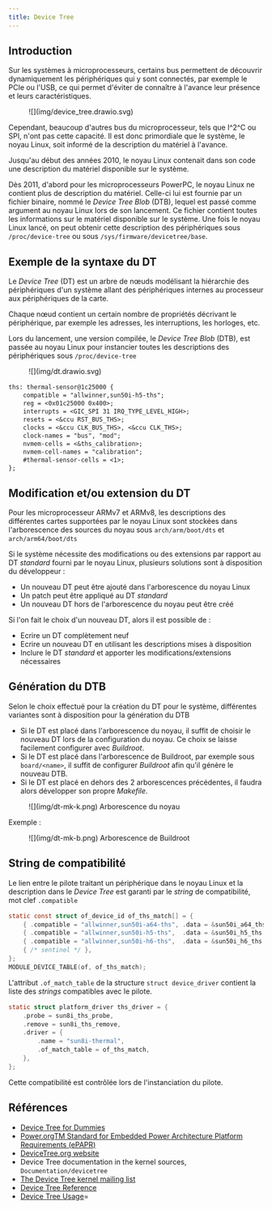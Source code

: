 ```yaml
---
title: Device Tree
---
```


## Introduction

Sur les systèmes à microprocesseurs, certains bus permettent de découvrir dynamiquement
les périphériques qui y sont connectés, par exemple le PCIe ou l'USB, ce qui permet
d'éviter de connaître à l'avance leur présence et leurs caractéristiques.

<figure markdown>
![](img/device_tree.drawio.svg)
</figure>

Cependant, beaucoup d'autres bus du microprocesseur, tels que I^2^C ou SPI, n'ont pas cette
capacité. Il est donc primordiale que le système, le noyau Linux, soit informé
de la description du matériel à l'avance.

Jusqu'au début des années 2010, le noyau Linux contenait dans son code une
description du matériel disponible sur le système.

Dès 2011, d'abord pour les microprocesseurs PowerPC, le noyau Linux ne contient plus de
description du matériel. Celle-ci lui est fournie par un fichier binaire, nommé le
_Device Tree Blob_ (DTB), lequel est passé comme argument au noyau Linux
lors de son lancement. Ce fichier contient toutes les informations sur le
matériel disponible sur le système. Une fois le noyau Linux lancé, on peut
obtenir cette description des périphériques sous `/proc/device-tree` ou
sous `/sys/firmware/devicetree/base`.

## Exemple de la syntaxe du DT

Le _Device Tree_ (DT) est un arbre de nœuds modélisant la hiérarchie des
périphériques d'un système allant des périphériques internes au
processeur aux périphériques de la carte.

Chaque nœud contient un certain nombre de propriétés décrivant le
périphérique, par exemple les adresses, les interruptions, les horloges, etc.

Lors du lancement, une version compilée, le _Device Tree Blob_ (DTB),
est passée au noyau Linux pour instancier toutes les descriptions des
périphériques sous `/proc/device-tree`

<figure markdown>
![](img/dt.drawio.svg)
</figure>

```text
ths: thermal-sensor@1c25000 {
    compatible = "allwinner,sun50i-h5-ths";
    reg = <0x01c25000 0x400>;
    interrupts = <GIC_SPI 31 IRQ_TYPE_LEVEL_HIGH>;
    resets = <&ccu RST_BUS_THS>;
    clocks = <&ccu CLK_BUS_THS>, <&ccu CLK_THS>;
    clock-names = "bus", "mod";
    nvmem-cells = <&ths_calibration>;
    nvmem-cell-names = "calibration";
    #thermal-sensor-cells = <1>;
};
```

## Modification et/ou extension du DT

Pour les microprocesseur ARMv7 et ARMv8, les descriptions des différentes cartes
supportées par le noyau Linux sont stockées dans l'arborescence des sources
du noyau sous `arch/arm/boot/dts` et `arch/arm64/boot/dts`

Si le système nécessite des modifications ou des extensions par rapport au
DT _standard_ fourni par le noyau Linux, plusieurs solutions sont à disposition
du développeur :

- Un nouveau DT peut être ajouté dans l'arborescence du noyau Linux
- Un patch peut être appliqué au DT _standard_
- Un nouveau DT hors de l'arborescence du noyau peut être créé

Si l'on fait le choix d'un nouveau DT, alors il est possible de :

- Ecrire un DT complètement neuf
- Ecrire un nouveau DT en utilisant les descriptions mises à disposition
- Inclure le DT _standard_ et apporter les modifications/extensions nécessaires

## Génération du DTB

Selon le choix effectué pour la création du DT pour le système, différentes
variantes sont à disposition pour la génération du DTB

- Si le DT est placé dans l'arborescence du noyau, il suffit de choisir le nouveau DT
  lors de la configuration du noyau. Ce choix se laisse facilement configurer avec
  _Buildroot_.
- Si le DT est placé dans l'arborescence de Buildroot, par exemple sous `board/<name>`,
  il suffit de configurer _Buildroot_ afin qu'il génère le nouveau DTB.
- Si le DT est placé en dehors des 2 arborescences précédentes, il faudra alors
  développer son propre _Makefile_.

<figure markdown>
![](img/dt-mk-k.png)
<caption>Arborescence du noyau</caption>
</figure>

Exemple :

<figure markdown>
![](img/dt-mk-b.png)
<caption>Arborescence de Buildroot</caption>
</figure>

## String de compatibilité

Le lien entre le pilote traitant un périphérique dans le noyau Linux et la
description dans le _Device Tree_ est garanti par le _string_ de compatibilité,
mot clef `.compatible`

```c
static const struct of_device_id of_ths_match[] = {
    { .compatible = "allwinner,sun50i-a64-ths", .data = &sun50i_a64_ths },
    { .compatible = "allwinner,sun50i-h5-ths",  .data = &sun50i_h5_ths },
    { .compatible = "allwinner,sun50i-h6-ths",  .data = &sun50i_h6_ths },
    { /* sentinel */ },
};
MODULE_DEVICE_TABLE(of, of_ths_match);
```

L'attribut `.of_match_table` de la structure `struct device_driver`
contient la liste des _strings_ compatibles avec le pilote.

```c
static struct platform_driver ths_driver = {
    .probe = sun8i_ths_probe,
    .remove = sun8i_ths_remove,
    .driver = {
        .name = "sun8i-thermal",
        .of_match_table = of_ths_match,
    },
};
```

Cette compatibilité est contrôlée lors de l'instanciation du pilote.

## Références

- [Device Tree for Dummies](https://bootlin.com/pub/conferences/2013/elce/petazzoni-device-treedummies/petazzoni-device-tree-dummies.pdf)
- [Power.orgTM Standard for Embedded Power Architecture Platform Requirements (ePAPR)](http://www.power.org/resources/downloads/Power_ePAPR_APPROVED_v1.0.pdf)
- [DeviceTree.org website](http://www.devicetree.org)
- Device Tree documentation in the kernel sources, `Documentation/devicetree`
- [The Device Tree kernel mailing list](http://dir.gmane.org/gmane.linux.drivers.devicetree)
- [Device Tree Reference](https://elinux.org/Device_Tree_Reference)
- [Device Tree Usage](https://elinux.org/Device_Tree_Usage)=

 
